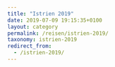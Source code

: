 ```yaml
---
title: "Istrien 2019"
date: 2019-07-09 19:15:35+0100
layout: category
permalink: /reisen/istrien-2019/
taxonomy: istrien-2019
redirect_from:
  - /istrien-2019/
---
```

